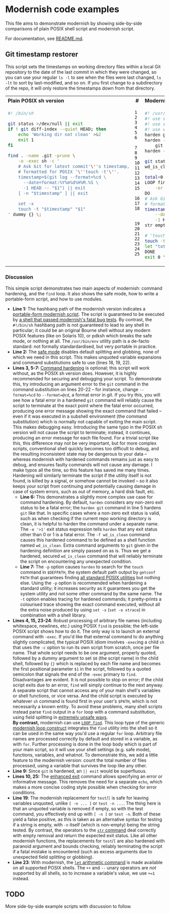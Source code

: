 # Modernish code examples

This file aims to demonstrate modernish by showing side-by-side comparisons of plain POSIX shell script and modernish
script.

For documentation, see [README.md](README.md).

## Git timestamp restorer

This script sets the timestamps on working directory files within a local Git repository to the date of the last commit
in which they were changed, so you can use your regular `ls -l` to see when the files were last changed, `ls -lt` to
sort by last-modified, and so on. If you first change to a subdirectory of the repo, it will only restore the timestamps
down from that directory.

<table>
<tr><th align="left">Plain POSIX sh version</th><th>#</th><th align="left">Modernish version</th></tr>
<tr>
<td valign="top">

```sh
#! /bin/sh

git status >/dev/null || exit
if ! git diff-index --quiet HEAD; then
	echo 'Working dir not clean' >&2
	exit 1
fi

find . -name .git -prune \
	-o -exec sh -c '
    # Ask Git for latest commit'\''s timestamp,
    # formatted for POSIX '\''touch -t'\''.
    timestamp=$(git log --format=%cd \
      --date=format:%Y%m%d%H%M.%S \
      -1 HEAD -- "$1") || exit
    [ -n "$timestamp" ] || exit

    set -x
    touch -t "$timestamp" "$1"
' dummy {} \;
```

</td>
<td valign="top">

```
1
2
3
4
5
6

7
8
9
10
11
12
13
14
15

16
17
18


19
20
21
22
23
24
25
```

</td>
<td valign="top">

```sh
#! /usr/bin/env modernish
#! use safe
#! use sys/cmd/harden
#! use var/loop
harden git
harden -e '>1' -f wd_is_clean \
	git diff-index --quiet HEAD
harden -pt touch

git status >/dev/null
wd_is_clean || exit 1 'Working dir not clean'

total=0
LOOP find repofile in . -name .git -prune \
	-or -iterate
DO
# Ask Git for latest commit's timestamp,
# formatted for POSIX 'touch -t'.
timestamp=$(git log --format=%cd \
	--date=format:%Y%m%d%H%M.%S \
	-1 HEAD -- $repofile)
str empty $timestamp && continue

# 'touch' is traced by 'harden -t'.
touch -t $timestamp $repofile
let "total+=1"
DONE
exit 0 "$total timestamps restored."
```

</td>
</tr>
</table>

### Discussion

This simple script demonstrates two main aspects of modernish: command hardening, and the `find` loop. It also shows the
safe mode, how to write a portable-form script, and how to use modules.

- **Line 1:** The hashbang path of the modernish version indicates a
  [portable-form modernish script](README.md#user-content-two-basic-forms-of-a-modernish-program). The script is
  guaranteed to be executed by
  [a shell that passed modernish's fatal bug tests](README.md#user-content-supported-shells). By contrast, the
  `#!/bin/sh` hashbang path is not guaranteed to lead to any shell in particular; it could be an original Bourne shell
  without any modern POSIX features (like on Solaris 10), or pdksh which breaks the safe mode, or nothing at all. The
  `/usr/bin/env` utility path is a de-facto standard: not formally standardardised, but very portable in practice.
- **Line 2:** The [safe mode](README.md#user-content-use-safe) disables default splitting and globbing, none of which we
  need in this script. This makes unquoted variable expansions and command substitutions safe to use (lines 18, 19, 22).
- **Lines 3, 5-7:** [Command hardening](README.md#user-content-use-syscmdharden) is optional; this script will work
  without, as the POSIX sh version does. However, it is highly recommended for securing and debugging your script. To
  demonstrate this, try introducing an argument error to the `git` command in the command substitution on lines 20-22 –
  for instance, change `--format=%cd` to `--format=@cd`, a format error in git. If you try this, you will see how a
  fatal error in a hardened `git` command will reliably cause the script to terminate at the exact point where the fatal
  error occurred, producing one error message showing the exact command that failed – even if it was executed in a
  subshell environment (the command substitution) which is normally not capable of exiting the main script. This makes
  debugging easy. Introducing the same typo in the POSIX sh version will not cause the script to terminate; instead, it
  continues, producing an error message for each file found. For a trivial script like this, this difference may not be
  very important, but for more complex scripts, conventional shell quickly becomes too difficult to debug, and the
  resulting inconsistent state may be dangerous to your data – whereas modernish with hardened commands remains just as
  easy to debug, and ensures faulty commands will not cause any damage. I make typos all the time, so this feature has
  saved me many times. Hardening will similarly terminate the script if the utility itself is not found, is killed by a
  signal, or somehow cannot be invoked – so it also keeps your script from continuing and potentially causing damage in
  case of system errors, such as out of memory, a hard disk fault, etc.
  - **Line 6:** This demonstrates a slightly more complex use case for command hardening. By default, `harden` considers
    any non-zero exit status to be a fatal error; the `harden git` command in line 5 hardens `git` like that. In
    specific cases where a non-zero exit status is valid, such as when checking if the current repo working directory is
    clean, it is helpful to harden the command under a separate name. The `-e '>1'` exit status expression tells
    `harden` that any exit status other than 0 or 1 is a fatal error. The `-f wd_is_clean` command causes this hardened
    command to be defined as a shell function named `wd_is_clean`. Extra command arguments to `git` given in the
    hardening definition are simply passed on as is. Thus we get a hardened, secured `wd_is_clean` command that will
    reliably terminate the script on encountering any unexpected condition.
  - **Line 7:** The `-p` option causes `harden` to search for the `touch` command in `$DEFPATH`, the system default path
    output by `getconf PATH` that guarantees finding [all standard POSIX utilities](http://shellhaters.org/) but nothing
    else. Using the `-p` option is recommended when hardening a standard utility; it increases security as it guarantees
    you get the system utility and not some other command by the same name. The `-t` option enables tracing for hardened
    commands; it pretty-prints a colourised trace showing the exact command executed, without all the extra noise
    produced by using `set -x` (`set -o xtrace`) in combination with a shell library.
- **Lines 4, 15, 23-24**: Robust processing of arbitrary file names (including whitespace, newlines, etc.) using POSIX
  `find` is possible; the left-side POSIX script shows how to do it. The only way is to launch an external command with
  `-exec`. If you'd like that external command to do anything slightly complicated, the typical POSIX idiom involves
  `-exec`ing a child `sh` that uses the `-c` option to run its own script from scratch, once per file name. That whole
  script needs to be one argument, properly quoted, followed by a dummy argument to set `$0` (the script name) in the
  child shell, followed by `{}` which is replaced by each file name and becomes the first positional parameter `$1` in
  the script, followed by a quoted semicolon that signals the end of the `-exec` primary to `find`. Disadvantages are
  evident. It is not possible to stop on error; if the child script exits due to an error, `find` will simply continue
  to the next anyway. A separate script that cannot access any of your main shell's variables or shell functions, or
  vice versa. And the child script is executed by whatever `sh` command is found first in your user's `$PATH`, which is
  not necessarily a known entity. To avoid these problems, many shell scripts instead parse `find` output in a `for`
  loop with a command substitution, using field splitting in
  [extremely unsafe ways](https://dwheeler.com/essays/filenames-in-shell.html).\
  **By contrast,** modernish can use
  [`LOOP find`](README.md#user-content-the-find-loop). This loop type of the generic
  [modernish loop construct](README.md#user-content-use-varloop) integrates the `find` utility into the shell so it can
  be used in the same way you'd use a regular `for` loop. Arbitrary file names are processed correctly by default and
  stored in a variable, as with `for`. Further processing is done in the loop body which is part of your main script, so
  it will use your shell settings (e.g. safe mode), functions, variables, and whatnot. To demonstrate this, we add a
  little feature to the modernish version: count the total number of files processed, using a variable that survives the
  loop like any other.
- **Line 9:** Since `git` is hardened, an `|| exit` would be superfluous.
- **Lines 10, 25:** The [enhanced exit](README.md#user-content-enhanced-exit) command allows specifying an error or
  informative message. This removes the need for a separate `echo`, which makes a more concise coding style possible
  when checking for error conditions.
- **Line 19**: The modernish replacement for `test`/`[` is safe for leaving variables unquoted, unlike `[ -n ... ]` or
  `test -n ...`. The thing here is that an unquoted variable is removed if empty, so with the test command, you
  effectively end up with `[ -n ]` or `test -n`. Both of these yield a false positive, as this is taken as an
  alternative syntax for testing if a string is empty, with `-n` itself (which is non-empty) being the string tested. By
  contrast, the operators to the [`str` command](README.md#user-content-testing-numbers-strings-and-files) deal
  correctly with empty removal and return the expected exit status. Like all other modernish functions, the replacements
  for `test`/`[` are also hardened with paranoid argument and bounds checking, reliably terminating the script if a
  fatal mistake is encountered (such as excess arguments due to unexpected field splitting or globbing).
- **Line 23**: With modernish, the [`let` arithmetic command](README.md#user-content-the-arithmetic-command-let) is made
  available on all supported POSIX shells. The `++` and `--` unary operators are *not* supported by all shells, so to
  increase a variable's value, we use `+=1` instead.

## TODO

More side-by-side example scripts with discussion to follow.
